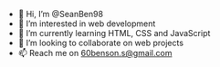 - 👋 Hi, I’m @SeanBen98
- 👀 I’m interested in web development
- 🌱 I’m currently learning HTML, CSS and JavaScript
- 💞️ I’m looking to collaborate on web projects
- 📫 Reach me on 60benson.s@gmail.com

<!---
SeanBen98/SeanBen98 is a ✨ special ✨ repository because its `README.md` (this file) appears on your GitHub profile.
You can click the Preview link to take a look at your changes.
--->
